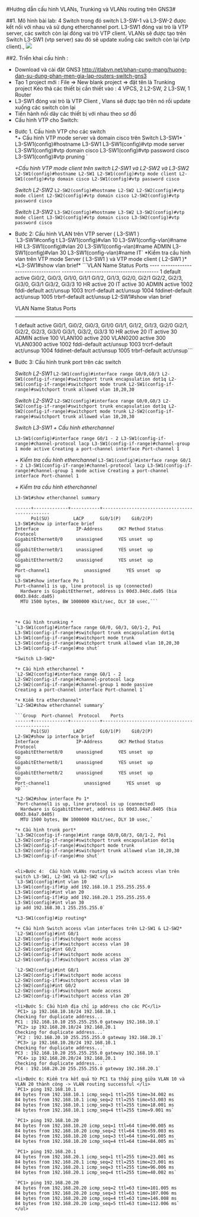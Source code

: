 #Hướng dẫn cấu hình VLANs, Trunking và VLANs routing trên GNS3#

##1.	Mô hình bài lab: 
4 Switch trong đó switch L3-SW-1 và L3-SW-2 được kết nối với nhau và sử dụng etherchannel port. L3-SW1 đóng vai trò là VTP server, các switch còn lại đóng vai trò VTP client. VLANs sẽ được tạo trên Switch L3-SW1 (vtp server) sau đó sẽ update xuống các switch còn lại (vtp client).,
<img src="http://imgur.com/a/zVW8c">

##2.	Triển khai cấu hình :
-	Download và cài đặt GNS3
http://itlabvn.net/phan-cung-mang/huong-dan-su-dung-phan-men-gia-lap-routers-switch-gns3
-	Tạo 1 project mới : File => New blank project => đặt tên là Trunking project
Kéo thả các thiết bị cần thiết vào :  4 VPCS, 2 L2-SW, 2 L3-SW, 1 Router
-	L3-SW1 đóng vai trò là VTP Client , Vlans sẽ được tạo trên nó rồi update xuống các switch còn lại
-	Tiến hành nối dây các thiết bị với nhau theo sơ đồ 
-	Cấu hình VTP cho Switch:
<ul>
<li>Bước 1. Cấu hình VTP cho các switch</li>
*+ Cấu hình VTP mode server và domain cisco trên Switch L3-SW1*
` L3-SW1(config)#hostname L3-SW1
L3-SW1(config)#vtp mode server
L3-SW1(config)#vtp domain cisco
L3-SW1(config)#vtp password cisco
L3-SW1(config)#vtp pruning `

*+Cấu hình VTP mode client trên switch L2-SW1 và L2-SW2 và L3-SW2*
`L2-SW1(config)#hostname L2-SW1
L2-SW1(config)#vtp mode client
L2-SW1(config)#vtp domain cisco
L2-SW1(config)#vtp password cisco`

*Switch L2-SW2*
`L2-SW2(config)#hostname L2-SW2
L2-SW2(config)#vtp mode client
L2-SW2(config)#vtp domain cisco
L2-SW2(config)#vtp password cisco`

*Switch L3-SW2*
`L3-SW2(config)#hostname L3-SW2
L3-SW2(config)#vtp mode client
L3-SW2(config)#vtp domain cisco
L3-SW2(config)#vtp password cisco`
<li> Bước 2: Cấu hình VLAN trên VTP server ( L3-SW1 ) </li>
`L3-SW1#config t
L3-SW1(config)#vlan 10
L3-SW1(config-vlan)#name HR
L3-SW1(config)#vlan 20
L3-SW1(config-vlan)#name ADMIN
L3-SW1(config)#vlan 30
L3-SW1(config-vlan)#name IT`
*Kiểm tra cấu hình vlan trên VTP mode Server ( L3-SW1 ) và VTP mode client ( L2-SW1 )*
*L3-SW1#show vlan brief*
```VLAN Name                             Status    Ports
---- -------------------------------- --------- -------------------------------
1    default                          active    Gi0/2, Gi0/3, Gi1/0, Gi1/1
                                                Gi1/2, Gi1/3, Gi2/0, Gi2/1
                                                Gi2/2, Gi2/3, Gi3/0, Gi3/1
                                                Gi3/2, Gi3/3
10   HR                               active
20   IT                               active
30   ADMIN                            active
1002 fddi-default                     act/unsup
1003 trcrf-default                    act/unsup
1004 fddinet-default                  act/unsup
1005 trbrf-default                    act/unsup
L2-SW1#show vlan brief

VLAN Name                             Status    Ports
---- -------------------------------- --------- -------------------------------
1    default                          active    Gi0/1, Gi0/2, Gi0/3, Gi1/0
                                                Gi1/1, Gi1/2, Gi1/3, Gi2/0
                                                Gi2/1, Gi2/2, Gi2/3, Gi3/0
                                                Gi3/1, Gi3/2, Gi3/3
10   HR                               active
20   IT                               active
30   ADMIN                            active
100  VLAN100                          active
200  VLAN0200                         active
300  VLAN0300                         active
1002 fddi-default                     act/unsup
1003 trcrf-default                    act/unsup
1004 fddinet-default                  act/unsup
1005 trbrf-default                    act/unsup```
<li> Bước 3: Cấu hình trunk port trên các switch </li>

*Switch L2-SW1*
`L2-SW1(config)#interface range G0/0,G0/3
L2-SW1(config-if-range)#switchport trunk encapsulation dot1q
L2-SW1(config-if-range)#switchport mode trunk
L2-SW1(config-if-range)#switchport trunk allowed vlan 10,20,30`

*Switch L2-SW2*
`L2-SW2(config)#interface range G0/0,G0/3
L2-SW2(config-if-range)#switchport trunk encapsulation dot1q
L2-SW2(config-if-range)#switchport mode trunk
L2-SW2(config-if-range)#switchport trunk allowed vlan 10,20,30`

*Switch L3-SW1*
*+ Cấu hình etherchannel* 

`L3-SW1(config)#interface range G0/1 - 2
L3-SW1(config-if-range)#channel-protocol lacp
L3-SW1(config-if-range)#channel-group 1 mode active
Creating a port-channel interface Port-channel 1`

*+ Kiểm tra cấu hình etherchannel*
`L3-SW1(config)#interface range G0/1 - 2
L3-SW1(config-if-range)#channel-protocol lacp
L3-SW1(config-if-range)#channel-group 1 mode active
Creating a port-channel interface Port-channel 1`


*+ Kiểm tra cấu hình etherchannel*

`L3-SW1#show etherchannel summary`

```  Port-channel  Protocol    Ports
------+-------------+-----------+-----------------------------------------------
      Po1(SU)         LACP      Gi0/1(P)    Gi0/2(P)
L3-SW1#show ip interface brief
Interface              IP-Address      OK? Method Status                Protocol
GigabitEthernet0/0     unassigned      YES unset  up                    up
GigabitEthernet0/1     unassigned      YES unset  up                    up
GigabitEthernet0/2     unassigned      YES unset  up                    up
Port-channel1             unassigned      YES unset  up                    up
L3-SW1#show interface Po 1
Port-channel1 is up, line protocol is up (connected)
  Hardware is GigabitEthernet, address is 00d3.84dc.da05 (bia 00d3.84dc.da05)
  MTU 1500 bytes, BW 1000000 Kbit/sec, DLY 10 usec,```
 


*+ Cấu hình trunking *
`L3-SW1(config)#interface range G0/0, G0/3, G0/1-2, Po1
L3-SW1(config-if-range)#switchport trunk encapsulation dot1q
L3-SW1(config-if-range)#switchport mode trunk
L3-SW1(config-if-range)#switchport trunk allowed vlan 10,20,30
L3-SW1(config-if-range)#no shut`

*Switch L3-SW2*

*+ Cấu hình etherchannel *
`L2-SW2(config)#interface range G0/1 - 2
L2-SW2(config-if-range)#channel-protocol lacp
L2-SW2(config-if-range)#channel-group 1 mode passive
Creating a port-channel interface Port-channel 1`

*+ Kiểm tra etherchannel*
`L2-SW2#show etherchannel summary`

```Group  Port-channel  Protocol    Ports
------+-------------+-----------+-----------------------------------------------
      Po1(SU)         LACP      Gi0/1(P)    Gi0/2(P)
L2-SW2#show ip interface brief
Interface              IP-Address      OK? Method Status                Protocol
GigabitEthernet0/0     unassigned      YES unset  up                    up
GigabitEthernet0/1     unassigned      YES unset  up                    up
GigabitEthernet0/2     unassigned      YES unset  up                    up
Port-channel1             unassigned      YES unset  up                    up```

*L2-SW2#show interface Po 1*
`Port-channel1 is up, line protocol is up (connected)
  Hardware is GigabitEthernet, address is 00d3.84a7.0405 (bia 00d3.84a7.0405)
  MTU 1500 bytes, BW 1000000 Kbit/sec, DLY 10 usec,`
 
*+ Cấu hình trunk port* 
`L3-SW2(config-if-range)#int range G0/0,G0/3, G0/1-2, Po1
L3-SW2(config-if-range)#switchport trunk encapsulation dot1q
L3-SW2(config-if-range)#switchport mode trunk
L3-SW2(config-if-range)#switchport trunk allowed vlan 10,20,30
L3-SW2(config-if-range)#no shut`


<li>Bước 4:  Cấu hình VLANs routing và switch access vlan trên switch L3-SW1, L2-SW1 và L2-SW2 </li>
`L3-SW1(config)#int vlan 10
L3-SW1(config-if)#ip add 192.168.10.1 255.255.255.0
L3-SW1(config)#int vlan 20
L3-SW1(config-if)#ip add 192.168.20.1 255.255.255.0
L3-SW1(config)#int vlan 30
ip add 192.168.30.1 255.255.255.0`

*L3-SW1(config)#ip routing*

*+ Cấu hình Switch access vlan interfaces trên L2-SW1 & L2-SW2*
`L2-SW1(config)#int G0/1
L2-SW1(config-if)#switchport mode access
L2-SW1(config-if)#switchport access vlan 10
L2-SW1(config)#int G0/2
L2-SW1(config-if)#switchport mode access
L2-SW1(config-if)#switchport access vlan 20`
 
`L2-SW2(config)#int G0/1
L2-SW2(config-if)#switchport mode access
L2-SW2(config-if)#switchport access vlan 10
L2-SW2(config)#int G0/2
L2-SW2(config-if)#switchport mode access
L2-SW2(config-if)#switchport access vlan 20`

<li>Bước 5: Cấu hình địa chỉ ip address cho các PC</li>
`PC1> ip 192.168.10.10/24 192.168.10.1
Checking for duplicate address...
PC1 : 192.168.10.10 255.255.255.0 gateway 192.168.10.1`
`PC2> ip 192.168.20.10/24 192.168.20.1
Checking for duplicate address...`
`PC2 : 192.168.20.10 255.255.255.0 gateway 192.168.20.1`
`PC3> ip 192.168.10.20/24 192.168.10.1
Checking for duplicate address...`
PC3 : 192.168.10.20 255.255.255.0 gateway 192.168.10.1`
`PC4> ip 192.168.20.20/24 192.168.20.1
Checking for duplicate address...`
PC4 : 192.168.20.20 255.255.255.0 gateway 192.168.20.1`

<li>Bước 6: Kiểm tra kết quả từ PC1 ta thấy ping giữa VLAN 10 và VLAN 20 thành công -> VLAN routing successful </li>
`PC1> ping 192.168.10.1
84 bytes from 192.168.10.1 icmp_seq=1 ttl=255 time=34.002 ms
84 bytes from 192.168.10.1 icmp_seq=2 ttl=255 time=53.003 ms
84 bytes from 192.168.10.1 icmp_seq=3 ttl=255 time=18.001 ms
84 bytes from 192.168.10.1 icmp_seq=4 ttl=255 time=9.001 ms`

`PC1> ping 192.168.10.20
84 bytes from 192.168.10.20 icmp_seq=1 ttl=64 time=90.005 ms
84 bytes from 192.168.10.20 icmp_seq=2 ttl=64 time=59.003 ms
84 bytes from 192.168.10.20 icmp_seq=3 ttl=64 time=91.005 ms
84 bytes from 192.168.10.20 icmp_seq=4 ttl=64 time=84.005 ms`

`PC1> ping 192.168.20.1
84 bytes from 192.168.20.1 icmp_seq=1 ttl=255 time=23.001 ms
84 bytes from 192.168.20.1 icmp_seq=2 ttl=255 time=23.001 ms
84 bytes from 192.168.20.1 icmp_seq=3 ttl=255 time=96.006 ms
84 bytes from 192.168.20.1 icmp_seq=4 ttl=255 time=40.002 ms`

`PC1> ping 192.168.20.20
84 bytes from 192.168.20.20 icmp_seq=2 ttl=63 time=101.005 ms
84 bytes from 192.168.20.20 icmp_seq=3 ttl=63 time=107.006 ms
84 bytes from 192.168.20.20 icmp_seq=4 ttl=63 time=146.008 ms
84 bytes from 192.168.20.20 icmp_seq=5 ttl=63 time=112.006 ms`
</ul>

